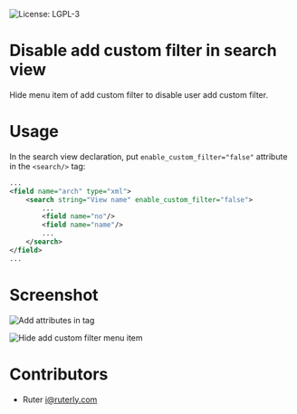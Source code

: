 ![License: LGPL-3](https://img.shields.io/badge/license-LGPL--3-blue.svg)

# Disable add custom filter in search view

Hide menu item of add custom filter to disable user add custom filter.

# Usage

In the search view declaration, put `enable_custom_filter="false"` attribute in the `<search/>` tag:

```xml
...
<field name="arch" type="xml">
    <search string="View name" enable_custom_filter="false">
        ...
        <field name="no"/>
        <field name="name"/>
        ...
    </search>
</field>
...
```

# Screenshot

![Add attributes in tag](https://github.com/ruter/TNK-Odoo-Module/blob/10.0/web_search_disable_add_custom_filter/static/description/screenshot0.png?raw=true)

![Hide add custom filter menu item](https://github.com/ruter/TNK-Odoo-Module/blob/10.0/web_search_disable_add_custom_filter/static/description/screenshot.png?raw=true)

# Contributors

- Ruter <i@ruterly.com>
